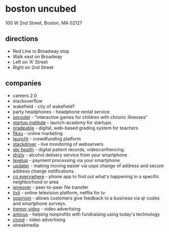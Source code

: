 boston uncubed
==============
100 W 2nd Street, Boston, MA 02127

directions
----------
* Red Line to Broadway stop
* Walk east on Broadway
* Left on 'A' Street
* Right on 2nd Street

companies
---------
* careers 2.0
* stackoverflow
* wakefield - city of wakefield?
* party headphones - headphone rental service
* [sproutel](www.sproutel.com) - "interactive games for children with chronic illnesses"
* [startup institute](startupinstitute.com) - launch-academy for startups
* [gradeable](www.gradeable.com) - digital, web-based grading system for teachers
* [fiksu](http://www.fiksu.com/company/company-overview) - online marketing
* [launcht](www.launcht.com) - crowdfunding platform
* [stackdriver](http://www.stackdriver.com/about-stackdriver/) - live monitoring of webservers
* [sbr health](http://www.sbrhealth.com/about-sbr) - digital patient records, videoconfrencing.
* [drizly](http://www.drizly.com/about.php) - alcohol delivery service from your smartphone
* [levelup](https://www.thelevelup.com/jobs) - payment processing via your smartphone
* [updater](https://www.updater.com/about-us) - making moving easier via usps change of address and secure address change notifications
* [co everywhere](www.coeverywhere.com) - phone app to find out what's happening in a specific neighborhood or area
* [wireover](http://www.wireover.com/jobs/) - peer-to-peer file transfer
* [tivli](http://tivli.com/jobs/) - online television platform, netflix for tv
* [gopinion](http://www.gopinion.com/info/about) - allows customers give feedback to a business via qr codes and smartphone surveys.
* [tremor video](http://tremorvideo.com/about-us/) - video advertising
* [amicus](http://jobs.amicushq.com/) - helping nonprofits with fundraising using today's technology
* [clypd](http://www.clypd.com/) - video advertising
* streakmedia
